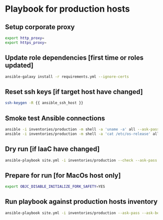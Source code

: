 Playbook for production hosts
=============================

Setup corporate proxy
---------------------
```bash
export http_proxy=
export https_proxy=
```

Update role dependencies [first time or roles updated]
------------------------------------------------------
```bash
ansible-galaxy install -r requirements.yml --ignore-certs
```

Reset ssh keys [if target host have changed]
--------------------------------------------
```bash
ssh-keygen -R {{ ansible_ssh_host }}
```

Smoke test Ansible connections
------------------------------
```bash
ansible -i inventories/production -m shell -a 'uname -a' all --ask-pass --ask-become-pass
ansible -i inventories/production -m shell -a 'cat /etc/os-release' all --ask-pass --ask-become-pass 
```

Dry run [if IaaC have changed]
------------------------------
```bash
ansible-playbook site.yml -i inventories/production --check --ask-pass --ask-become-pass
```

Prepare for run [for MacOs host only]
-------------------------------------
```bash
export OBJC_DISABLE_INITIALIZE_FORK_SAFETY=YES
```

Run playbook against production hosts inventory
-----------------------------------------------
```bash
ansible-playbook site.yml -i inventories/production --ask-pass --ask-become-pass
```

